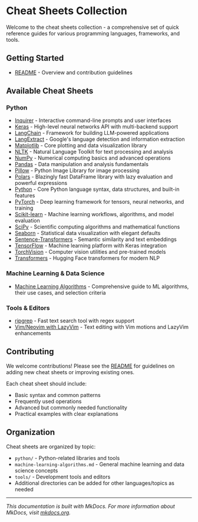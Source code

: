 # Cheat Sheets Collection

Welcome to the cheat sheets collection - a comprehensive set of quick reference guides for various programming languages, frameworks, and tools.

## Getting Started

- [README](../README.md) - Overview and contribution guidelines

## Available Cheat Sheets

### Python
- [Inquirer](python/inquirer.md) - Interactive command-line prompts and user interfaces
- [Keras](python/keras.md) - High-level neural networks API with multi-backend support
- [LangChain](python/langchain.md) - Framework for building LLM-powered applications
- [LangExtract](python/langextract.md) - Google's language detection and information extraction
- [Matplotlib](python/matplotlib.md) - Core plotting and data visualization library
- [NLTK](python/nltk.md) - Natural Language Toolkit for text processing and analysis
- [NumPy](python/numpy.md) - Numerical computing basics and advanced operations
- [Pandas](python/pandas.md) - Data manipulation and analysis fundamentals
- [Pillow](python/pillow.md) - Python Image Library for image processing
- [Polars](python/polars.md) - Blazingly fast DataFrame library with lazy evaluation and powerful expressions
- [Python](python/python.md) - Core Python language syntax, data structures, and built-in features
- [PyTorch](python/pytorch.md) - Deep learning framework for tensors, neural networks, and training
- [Scikit-learn](python/scikit-learn.md) - Machine learning workflows, algorithms, and model evaluation
- [SciPy](python/scipy.md) - Scientific computing algorithms and mathematical functions
- [Seaborn](python/seaborn.md) - Statistical data visualization with elegant defaults
- [Sentence-Transformers](python/sentence-transformers.md) - Semantic similarity and text embeddings
- [TensorFlow](python/tensorflow.md) - Machine learning platform with Keras integration
- [TorchVision](python/torchvision.md) - Computer vision utilities and pre-trained models
- [Transformers](python/transformers.md) - Hugging Face transformers for modern NLP

### Machine Learning & Data Science
- [Machine Learning Algorithms](machine-learning-algorithms.md) - Comprehensive guide to ML algorithms, their use cases, and selection criteria

### Tools & Editors
- [ripgrep](tools/ripgrep.md) - Fast text search tool with regex support
- [Vim/Neovim with LazyVim](tools/vim-lazyvim.md) - Text editing with Vim motions and LazyVim enhancements

## Contributing

We welcome contributions! Please see the [README](../README.md) for guidelines on adding new cheat sheets or improving existing ones.

Each cheat sheet should include:
- Basic syntax and common patterns
- Frequently used operations
- Advanced but commonly needed functionality
- Practical examples with clear explanations

## Organization

Cheat sheets are organized by topic:
- `python/` - Python-related libraries and tools
- `machine-learning-algorithms.md` - General machine learning and data science concepts
- `tools/` - Development tools and editors
- Additional directories can be added for other languages/topics as needed

---

*This documentation is built with MkDocs. For more information about MkDocs, visit [mkdocs.org](https://www.mkdocs.org).*
